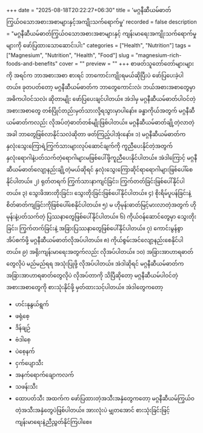 +++
date = "2025-08-18T20:22:27+06:30"
title = 'မဂ္ဂနီဆီယမ်ဓာတ်ကြွယ်ဝသောအစားအစာများနှင့်အကျိုးသက်ရောက်မှု'
recorded = false
description = "မဂ္ဂနီဆီယမ်ဓာတ်ကြွယ်ဝသောအစားအစာများနှင့် ကျန်းမာရေးအကျိုးသက်ရောက်မှုများကို ဖော်ပြထားသောဆောင်းပါး"
categories = ["Health", "Nutrition"]
tags = ["Magnesium", "Nutrition", "Health", "Food"]
slug = "magnesium-rich-foods-and-benefits"
cover = ""
preview = ""
+++
စာဖတ်သူတော်တော်များများကို အရင်က ဘာအစားအစာ စားရင် ဘာကောင်းကျိုးရမယ်ဆိုပြီးပဲ ဖော်ပြပေးခဲ့ပါတယ်။ ခုတပတ်တော့ မဂ္ဂနီဆီယမ်ဓာတ်က ဘာတွေကောင်းလဲ၊ ဘယ်အစားအစာတွေမှာ အဓိကပါဝင်သလဲ၊ ဆိုတာမျိုး ဖော်ပြပေးချင်ပါတယ်။ အဲဒါမှ မဂ္ဂနီဆီယမ်ဓာတ်ပါဝင်တဲ့အစားအစာတွေ တစ်ပြိုင်တည်းမှတ်သားလို့ရသွားမှာပါနော်။ ခန္ဓာကိုယ်အတွက် မဂ္ဂနီဆီယမ်ဓာတ်ကလည်း လိုအပ်တဲ့ဓာတ်တစ်မျိုးဖြစ်ပါတယ်။ မဂ္ဂနီဆီယမ်ဓာတ်ချို့တဲ့လာတဲ့အခါ ဘာတွေဖြစ်လာနိုင်သလဲဆိုတာ ဖတ်ကြည့်ပါအုံးနော်။
၁) မဂ္ဂနီဆီယမ်ဓာတ်က နှလုံးသွေးကြောရဲ့ကြွက်သားများလုပ်ဆောင်ချက်ကို ကူညီပေးနိုင်တဲ့အတွက် နှလုံးရောဂါနဲ့ပတ်သက်တဲ့ရောဂါများမဖြစ်ပေါ်ဖို့ကူညီပေးနိုင်ပါတယ်။ အဲဒါကြောင့် မဂ္ဂနီဆီယမ်ဓာတ်လျော့နည်းချို့တဲ့မယ်ဆိုရင် နှလုံးသွေးကြောဆိုင်ရာရောဂါများဖြစ်ပေါ်စေနိုင်ပါတယ်။
၂) ရုတ်တရက် ကြွက်သားနာကျင်ခြင်း၊ ကြွက်တတ်ခြင်းဖြစ်ပေါ်နိုင်ပါတယ်။
၃) သွေးဖိအားတိုးခြင်း၊ သွေးတိုးခြင်းဖြစ်ပေါ်နိုင်ပါတယ်။
၄) စိုးရိမ်ပူပန်ခြင်းနဲ့ စိတ်ဓာတ်ကျခြင်းကိုဖြစ်ပေါ်စေနိုင်ပါတယ်။
၅) မ ဟိုမုန်းဓာတ်မြင့်မားလာတဲ့အတွက် ဟိုမုန်းနဲ့ပတ်သက်တဲ့ ပြဿနာတွေဖြစ်ပေါ်နိုင်ပါတယ်။
၆) ကိုယ်ဝန်ဆောင်တွေမှာ သွေးတိုးခြင်း၊ ကြွက်တက်ခြင်းနဲ့ အခြားပြဿနာတွေဖြစ်ပေါ်နိုင်ပါတယ်။
၇) ကောင်းမွန်စွာအိပ်စက်ဖို့ မဂ္ဂနီဆီယမ်ဓာတ်လိုအပ်ပါတယ်။
၈) ကိုယ်စွမ်းအင်လျော့နည်းစေနိုင်ပါတယ်။
၉) အရိုးကျန်းမာရေးအတွက်လည်း လိုအပ်ပါတယ်။
၁၀) အခြားအာဟာရဓာတ်တွေလိုပဲ မည်မည်ရရ အသုံးပြုဖို့ လိုအပ်ပါတယ်။
အဲဒါဆိုရင် မဂ္ဂနီဆီယမ်ဓာတ်က အခြားအာဟာရဓာတ်တွေလိုပဲ လိုအပ်တာကို သိပြီဆိုတော့ မဂ္ဂနီဆီယမ်ပါဝင်တဲ့အစားအစာတွေကို စားသုံးနိုင်ဖို့ မှတ်ထားသင့်ပါတယ်။ အဲဒါတွေကတော့
- ဟင်းနုနွယ်ရွက်
- ဖရုံစေ့
- ဒိန်ချဉ်
- ဗံဒါစေ့
- ပဲစေ့နက်
- ငှက်ပျောသီး
- အနက်ရောက်ချောကလက်
- သဖန်းသီး
- ထောပတ်သီး
အထက်က ဖော်ပြထားတဲ့အသီးအနှံတွေကတော့ မဂ္ဂနီဆီယမ်ကြွယ်ဝတဲ့အသီးအနှံတွေပဲဖြစ်ပါတယ်။ အားလုံးပဲ မျှတအောင် စားသုံးခြင်းဖြင့် ကျန်းမာရေးနဲ့ညီညွှတ်နိုင်ကြပါစေ။